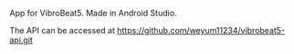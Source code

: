 App for VibroBeat5. Made in Android Studio.

The API can be accessed at https://github.com/weyum11234/vibrobeat5-api.git
